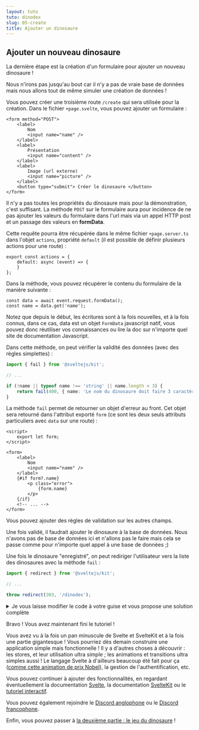 ```yaml
---
layout: tuto
tuto: dinodex
slug: 05-create
title: Ajouter un dinosaure
---
```


<script>
  import CodeCreation from './CodeCreation.md';
</script>

## Ajouter un nouveau dinosaure

La dernière étape est la création d'un formulaire pour ajouter un nouveau dinosaure !

Nous n'irons pas jusqu'au bout car il n'y a pas de vraie base de données mais nous allons tout de même simuler une création de données !

Vous pouvez créer une troisième route `/create` qui sera utilisée pour la création. Dans le fichier `+page.svelte`, vous pouvez ajouter un formulaire :

```svelte
<form method="POST">
	<label>
		Nom
		<input name="name" />
	</label>
	<label>
		Présentation
		<input name="content" />
	</label>
	<label>
		Image (url externe)
		<input name="picture" />
	</label>
	<button type="submit"> Créer le dinosaure </button>
</form>
```

Il n'y a pas toutes les propriétés du dinosaure mais pour la démonstration, c'est suffisant. La méthode `POST` sur le formulaire aura pour incidence de ne pas ajouter les valeurs du formulaire dans l'url mais via un appel HTTP post et un passage des valeurs en **formData**.

Cette requête pourra être récupérée dans le même fichier `+page.server.ts` dans l'objet `actions`, propriété `default` (il est possible de définir plusieurs actions pour une route) :

```svelte
export const actions = {
	default: async (event) => {
	}
};
```

Dans la méthode, vous pouvez récupérer le contenu du formulaire de la manière suivante :

```
const data = await event.request.formData();
const name = data.get('name');
```

Notez que depuis le début, les écritures sont à la fois nouvelles, et à la fois connus, dans ce cas, data est un objet `FormData` javascript natif, vous pouvez donc réutiliser vos connaissances ou lire la doc sur n'importe quel site de documentation Javascript.

Dans cette méthode, on peut vérifier la validité des données (avec des règles simplettes) :

```typescript
import { fail } from '@sveltejs/kit';

// ...

if (!name || typeof name !== 'string' || name.length < 3) {
	return fail(400, { name: 'Le nom du dinosaure doit faire 3 caractères au minimum.' });
}
```

La méthode `fail` permet de retourner un objet d'erreur au front. Cet objet sera retourné dans l'attribut exporté `form` (ce sont les deux seuls attributs particuliers avec `data` sur une route) :

```svelte
<script>
	export let form;
</script>

<form>
	<label>
		Nom
		<input name="name" />
	</label>
	{#if form?.name}
		<p class="error">
			{form.name}
		</p>
	{/if}
	<!-- ... -->
</form>
```

Vous pouvez ajouter des règles de validation sur les autres champs.

Une fois validé, il faudrait ajouter le dinosaure à la base de données. Nous n'avons pas de base de données ici et n'allons pas le faire mais cela se passe comme pour n'importe quel appel à une base de données ;)

Une fois le dinosaure "enregistré", on peut rediriger l'utilisateur vers la liste des dinosaures avec la méthode `fail` :

```typescript
import { redirect } from '@sveltejs/kit';

// ...

throw redirect(303, '/dinodex');
```

<details>
  <summary>Je vous laisse modifier le code à votre guise et vous propose une solution complète</summary>
  <CodeCreation/>
</details>

Bravo ! Vous avez maintenant fini le tutoriel !

Vous avez vu à la fois un pan minuscule de Svelte et SvelteKit et à la fois une partie gigantesque ! Vous pourriez dès demain construire une application simple mais fonctionnelle ! Il y a d'autres choses à découvrir : les stores, et leur utilisation ultra simple ; les animations et transitions ultra simples aussi ! Le langage Svelte à d'ailleurs beaucoup été fait pour ça ([comme cette animation de prix Nobel](https://www.spiegel.de/wissenschaft/zirkel-der-genies-a-90c50289-30ac-4a4b-bc49-348676ce6687)), la gestion de l'authentification, etc.

Vous pouvez continuer à ajouter des fonctionnalités, en regardant éventuellement la documentation [Svelte](https://svelte.dev/docs), la documentation [SvelteKit](https://kit.svelte.dev/docs/introduction) ou le [tutoriel interactif](https://learn.svelte.dev/tutorial/introducing-sveltekit).

Vous pouvez également rejoindre le [Discord anglophone](https://svelte.dev/chat) ou le [Discord francophone](https://discord.gg/bk2PE5Qs6).

Enfin, vous pouvez passer à [la deuxième partie : le jeu du dinosaure](/tuto/dino-game/00-introduction) !
